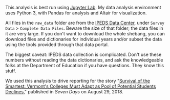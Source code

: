 This analysis is best run using [Jupyter Lab](https://github.com/jupyterlab/jupyterlab). My data analysis environment uses Python 3, with Pandas for analysis and Altair for visualization.

All files in the `raw_data` folder are from the [IPEDS Data Center](https://nces.ed.gov/ipeds/use-the-data), under `Survey Data` > `Complete Data Files`. Beware the size of that folder; the data files in it are very large. If you don't want to download the whole shebang, you can download files and dictionaries for individual years and/or subset the data using the tools provided through that data portal.

The biggest caveat: IPEDS data collection is complicated. Don't use these numbers without reading the data dictionaries, and ask the knowledgeable folks at the Department of Education if you have questions. They know this stuff.

We used this analysis to drive reporting for the story "[Survival of the Smartest: Vermont's Colleges Must Adapt as Pool of Potential Students Declines](https://www.sevendaysvt.com/vermont/survival-of-the-smartest-vermonts-colleges-must-adapt-as-pool-of-potential-students-declines/Content?oid=19763327)," published in *Seven Days* on August 29, 2018.
